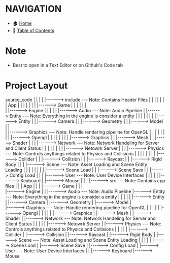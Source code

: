 # NAVIGATION
- 🏠 [Home](../../../readme.md)
- 📖 [Table of Contents](../docs_Chapter_0.00_Table_of_Contents/doc_Chapter_0.00_Table_of_Contents.md)

# Note
- Best to open in a Text Editor or on Github's Code tab

# Project Layout

source_code
|
|
|
|
|------> include --- Note: Contains Header Files
|         |
|         |
|         |
|        App
|        |
|        |
|        |
|        |------> Game
|                    |
|                    |
|                    |       
|                    |------> Engine
|                                |
|                                |
|                                |------> Audio --- Note: Audio Pipeline
|                                |------> Entity --- Note: Everything in the engine is consider a entity
|                                |          |
|                                |          |
|                                |          |------> Entity
|                                |          |------> Camera
|                                |          |------> Geometry
|                                |          |------> Model
|                                |          
|                                |------> Graphics --- Note: Handle rendering pipeline for OpenGL
|                                |          |
|                                |          |
|                                |          |------> Opengl
|                                |                      |
|                                |                      |
|                                |                      |------> Graphics
|                                |                      |------> Mesh
|                                |                      |------> Shader
|                                |
|                                |------> Network --- Note: Network Handeling for Server and Client Status
|                                |          |
|                                |          |
|                                |          |------> Netowrk Server
|                                |
|                                |------> Physics --- Note: Controls anythings related to Physics and Collisions
|                                |          |
|                                |          |
|                                |          |------> Collider
|                                |          |------> Collision
|                                |          |------> Raycast
|                                |          |------> Rigid Body
|                                |
|                                |------> Scene --- Note: Asset Loading and Scene Entity Loading
|                                |          |
|                                |          |
|                                |          |------> Scene Load
|                                |          |------> Scene Save
|                                |          |------> Config Load
|                                |
|                                |------> User --- Note: User Device Interfaces
|                                           |
|                                           |
|                                           |------> Keyboard
|                                           |------> Mouse
|
|
|
|------> src --- Note: Contains cpp files
          |
          |
          |
         App
         |
         |
         |
         |------> Game
                     |
                     |
                     |       
                     |------> Engine
                                 |
                                 |
                                 |------> Audio --- Note: Audio Pipeline
                                 |------> Entity --- Note: Everything in the engine is consider a entity
                                 |          |
                                 |          |
                                 |          |------> Entity
                                 |          |------> Camera
                                 |          |------> Geometry
                                 |          |------> Model
                                 |          
                                 |------> Graphics --- Note: Handle rendering pipeline for OpenGL
                                 |          |
                                 |          |
                                 |          |------> Opengl
                                 |                      |
                                 |                      |
                                 |                      |------> Graphics
                                 |                      |------> Mesh
                                 |                      |------> Shader
                                 |
                                 |------> Network --- Note: Network Handeling for Server and Client Status
                                 |          |
                                 |          |
                                 |          |------> Netowrk Server
                                 |
                                 |------> Physics --- Note: Controls anythings related to Physics and Collisions
                                 |          |
                                 |          |
                                 |          |------> Collider
                                 |          |------> Collision
                                 |          |------> Raycast
                                 |          |------> Rigid Body
                                 |
                                 |------> Scene --- Note: Asset Loading and Scene Entity Loading
                                 |          |
                                 |          |
                                 |          |------> Scene Load
                                 |          |------> Scene Save
                                 |          |------> Config Load
                                 |
                                 |------> User --- Note: User Device Interfaces
                                            |
                                            |
                                            |------> Keyboard
                                            |------> Mouse